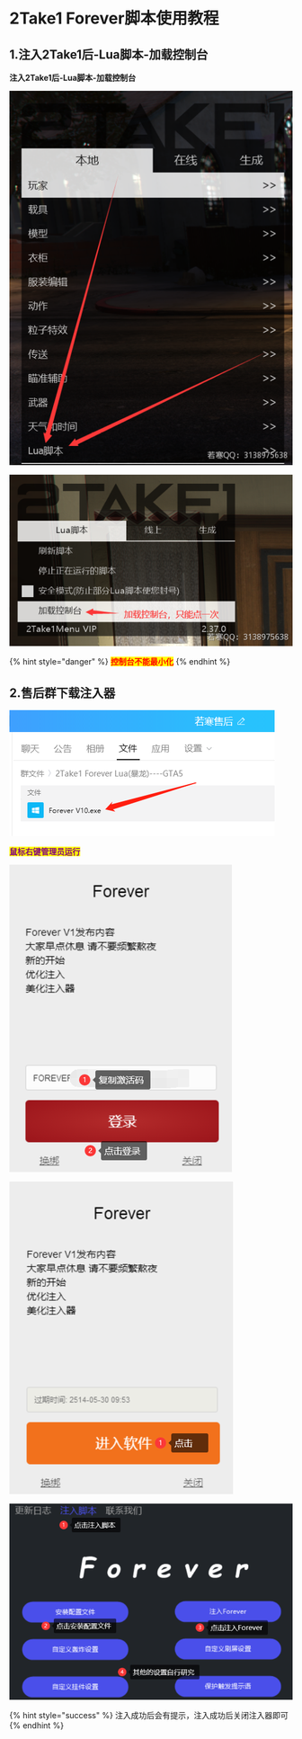 # 2Take1 Forever脚本使用教程

## **1.注入2Take1后-Lua脚本-加载控制台**

**注入2Take1后-Lua脚本-加载控制台**

![](<../../../../.gitbook/assets/image (21) (1) (1).png>)

![](<../../../../.gitbook/assets/image (14).png>)

{% hint style="danger" %}
<mark style="color:red;">**控制台不能最小化**</mark>
{% endhint %}

## **2.售后群下载注入器**

![](<../../../../.gitbook/assets/image (12) (1).png>)

<mark style="color:purple;">**鼠标右键管理员运行**</mark>

<mark style="color:purple;">****</mark>![](<../../../../.gitbook/assets/image (31) (1).png>)<mark style="color:purple;">****</mark>

<mark style="color:purple;">****</mark>![](<../../../../.gitbook/assets/image (16) (1).png>)<mark style="color:purple;">****</mark>

<mark style="color:purple;">****</mark>![](<../../../../.gitbook/assets/image (51) (1).png>)<mark style="color:purple;">****</mark>

{% hint style="success" %}
注入成功后会有提示，注入成功后关闭注入器即可
{% endhint %}
